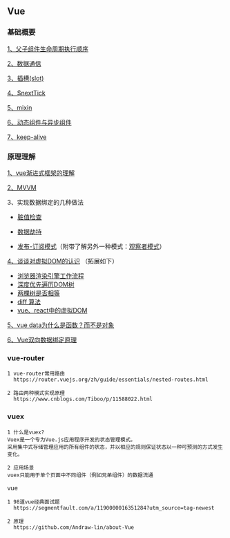 ## Vue
### 基础概要
[1、父子组件生命周期执行顺序](https://juejin.cn/post/6844904113914773518)

[2、数据通信](https://www.cnblogs.com/Tiboo/p/12593666.html)

[3、插槽(slot)](https://segmentfault.com/a/1190000018441566)

[4、$nextTick](https://segmentfault.com/a/1190000012861862)

[5、mixin](https://segmentfault.com/a/1190000015698391)

[6、动态组件与异步组件](https://cn.vuejs.org/v2/guide/components-dynamic-async.html)

[7、keep-alive](https://segmentfault.com/a/1190000023832423)


### 原理理解
[1、vue渐进式框架的理解](blog.csdn.net/wandoumm/article/details/80253681)

[2、MVVM](https://juejin.cn/post/6844903929298288647)

3、实现数据绑定的几种做法

* [脏值检查]()

* [数据劫持]()

* [发布-订阅模式]()（附带了解另外一种模式：[观察者模式]()）

[4、谈谈对虚拟DOM的认识](https://juejin.im/post/5d36cc575188257aea108a74#heading-14) （拓展如下）


* [浏览器渲染引擎工作流程](https://segmentfault.com/a/1190000010298038)
* [深度优先遍历DOM树](https://github.com/yang1212/collection-about/issues/9)
* [两棵树是否相等](https://leetcode-cn.com/problems/same-tree/submissions/)
* [diff 算法](https://juejin.cn/post/6844903767473651720)
* [vue、react中的虚拟DOM]()

[5、vue data为什么是函数？而不是对象](https://www.imqianduan.com/vue/192.html )

[6、Vue双向数据绑定原理](https://juejin.im/post/5cebd5ae6fb9a07ed2244cef )

 
### vue-router
    1 vue-router常用路由
      https://router.vuejs.org/zh/guide/essentials/nested-routes.html

    2 路由两种模式实现原理
      https://www.cnblogs.com/Tiboo/p/11588022.html

### vuex
    1 什么是vuex?
    Vuex是一个专为Vue.js应用程序开发的状态管理模式。
    采用集中式存储管理应用的所有组件的状态，并以相应的规则保证状态以一种可预测的方式发生变化。

    2 应用场景
    vuex只能用于单个页面中不同组件（例如兄弟组件）的数据流通


vue 

    1 98道vue经典面试题
      https://segmentfault.com/a/1190000016351284?utm_source=tag-newest

    2 原理
      https://github.com/Andraw-lin/about-Vue    
